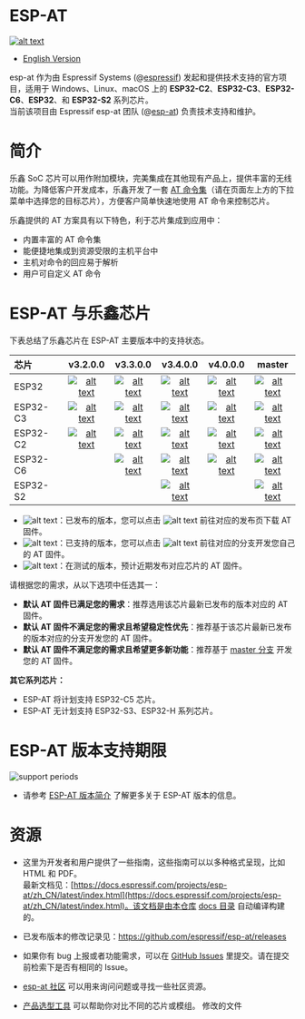 # ESP-AT
[![alt text][doc-latest]](https://docs.espressif.com/projects/esp-at/en/latest/)

[doc-latest]: https://img.shields.io/badge/docs-latest-blue

- [English Version](./README.md)

esp-at 作为由 Espressif Systems (@[espressif](https://github.com/espressif/)) 发起和提供技术支持的官方项目，适用于 Windows、Linux、macOS 上的 **ESP32-C2**、**ESP32-C3**、**ESP32-C6**、**ESP32**、和 **ESP32-S2** 系列芯片。  
当前该项目由 Espressif esp-at 团队 (@[esp-at](https://github.com/espressif/esp-at)) 负责技术支持和维护。  

# 简介
乐鑫 SoC 芯片可以用作附加模块，完美集成在其他现有产品上，提供丰富的无线功能。为降低客户开发成本，乐鑫开发了一套 [AT 命令集](https://docs.espressif.com/projects/esp-at/zh_CN/latest/esp32/AT_Command_Set/index.html)（请在页面左上方的下拉菜单中选择您的目标芯片），方便客户简单快速地使用 AT 命令来控制芯片。

乐鑫提供的 AT 方案具有以下特色，利于芯片集成到应用中：

- 内置丰富的 AT 命令集
- 能便捷地集成到资源受限的主机平台中
- 主机对命令的回应易于解析
- 用户可自定义 AT 命令

# ESP-AT 与乐鑫芯片
下表总结了乐鑫芯片在 ESP-AT 主要版本中的支持状态。

| 芯片 | v3.2.0.0 | v3.3.0.0 | v3.4.0.0 | v4.0.0.0 | master |
|:- |:-:| :-:| :-:| :-:| :-:|
| ESP32 | [![alt text][released]](https://github.com/espressif/esp-at/releases/tag/v3.2.0.0) | [![alt text][supported]](https://github.com/espressif/esp-at/tree/release/v3.3.0.0) | [![alt text][released]](https://github.com/espressif/esp-at/releases/tag/v3.4.0.0) | [![alt text][supported]](https://github.com/espressif/esp-at/tree/release/v4.0.0.0) | [![alt text][supported]](https://github.com/espressif/esp-at/tree/master) |
|ESP32-C3 | [![alt text][released]](https://github.com/espressif/esp-at/releases/tag/v3.2.0.0) | [![alt text][released]](https://github.com/espressif/esp-at/releases/tag/v3.3.0.0) | [![alt text][supported]](https://github.com/espressif/esp-at/tree/release/v3.4.0.0) | [![alt text][supported]](https://github.com/espressif/esp-at/tree/release/v4.0.0.0) | [![alt text][supported]](https://github.com/espressif/esp-at/tree/master) |
|ESP32-C2 | [![alt text][supported]](https://github.com/espressif/esp-at/tree/release/v3.2.0.0) | [![alt text][released]](https://github.com/espressif/esp-at/releases/tag/v3.3.0.0) | [![alt text][supported]](https://github.com/espressif/esp-at/tree/release/v3.4.0.0) | [![alt text][supported]](https://github.com/espressif/esp-at/tree/release/v4.0.0.0) | [![alt text][supported]](https://github.com/espressif/esp-at/tree/master) |
|ESP32-C6 | | [![alt text][supported]](https://github.com/espressif/esp-at/tree/release/v3.3.0.0) | [![alt text][supported]](https://github.com/espressif/esp-at/tree/release/v3.4.0.0) | [![alt text][released]](https://github.com/espressif/esp-at/releases/tag/v4.0.0.0) | [![alt text][supported]](https://github.com/espressif/esp-at/tree/master) |
|ESP32-S2 | | |  [![alt text][released]](https://github.com/espressif/esp-at/releases/tag/v3.4.0.0) | | [![alt text][supported]](https://github.com/espressif/esp-at/tree/master) |

- ![alt text][released]：已发布的版本，您可以点击 ![alt text][released] 前往对应的发布页下载 AT 固件。
- ![alt text][supported]：已支持的版本，您可以点击 ![alt text][supported] 前往对应的分支开发您自己的 AT 固件。
- ![alt text][pre-release]：在测试的版本，预计近期发布对应芯片的 AT 固件。

请根据您的需求，从以下选项中任选其一：
- **默认 AT 固件已满足您的需求**：推荐选用该芯片最新已发布的版本对应的 AT 固件。
- **默认 AT 固件不满足您的需求且希望稳定性优先**：推荐基于该芯片最新已发布的版本对应的分支开发您的 AT 固件。
- **默认 AT 固件不满足您的需求且希望更多新功能**：推荐基于 [master 分支](https://github.com/espressif/esp-at/tree/master) 开发您的 AT 固件。

[released]: https://img.shields.io/badge/-已发布-4CBB17
[supported]: https://img.shields.io/badge/-已支持-1F51FF
[pre-release]: https://img.shields.io/badge/-待发布-FFC000

**其它系列芯片：**
- ESP-AT 将计划支持 ESP32-C5 芯片。
- ESP-AT 无计划支持 ESP32-S3、ESP32-H 系列芯片。

# ESP-AT 版本支持期限

![support periods](docs/_static/at-support-periods.png)

- 请参考 [ESP-AT 版本简介](https://docs.espressif.com/projects/esp-at/zh_CN/latest/esp32/versions.html) 了解更多关于 ESP-AT 版本的信息。

# 资源
- 这里为开发者和用户提供了一些指南，这些指南可以以多种格式呈现，比如 HTML 和 PDF。  
  最新文档见：[https://docs.espressif.com/projects/esp-at/zh_CN/latest/index.html](https://docs.espressif.com/projects/esp-at/zh_CN/latest/index.html)。该文档是由本仓库 [docs 目录](https://github.com/espressif/esp-at/tree/master/docs) 自动编译构建的。

- 已发布版本的修改记录见：https://github.com/espressif/esp-at/releases

- 如果你有 bug 上报或者功能需求，可以在 [GitHub Issues](https://github.com/espressif/esp-at/issues) 里提交。请在提交前检索下是否有相同的 Issue。

- [esp-at 社区](https://www.esp32.com/viewforum.php?f=34) 可以用来询问问题或寻找一些社区资源。

- [产品选型工具](https://products.espressif.com/#/product-selector?language=zh&names=) 可以帮助你对比不同的芯片或模组。
  修改的文件
